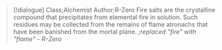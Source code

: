 >[!dialogue] Class;Alchemist Author;R-Zero
>Fire salts are the crystalline compound that precipitates from elemental fire in solution. Such residues may be collected from the remains of flame atronachs that have been banished from the mortal plane.
>*;replaced "fire" with "flame" - R-Zero*
